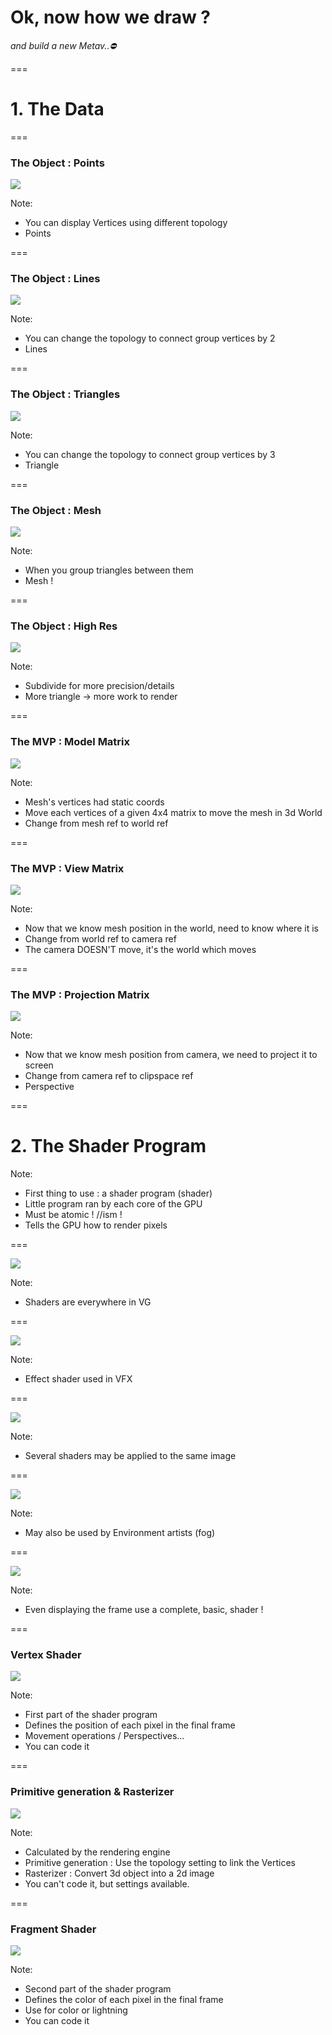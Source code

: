 # Ok, now how we draw ?

_and build a new Metav..⛔_

===

# 1. The Data

===

### The Object : Points

![](./resources/images/mesh.png)

Note:
* You can display Vertices using different topology
* Points

===

### The Object : Lines

![](./resources/images/mesh2.png)

Note:
* You can change the topology to connect group vertices by 2
* Lines

===

### The Object : Triangles

![](./resources/images/mesh3.png)

Note:
* You can change the topology to connect group vertices by 3
* Triangle

===

### The Object : Mesh

![](./resources/images/mesh4.png)

Note:
* When you group triangles between them
* Mesh !

===

### The Object : High Res 

![](./resources/images/mesh5.png)

Note:
* Subdivide for more precision/details
* More triangle -> more work to render

===

### The MVP : Model Matrix

![](./resources/images/mvp1.png)

Note:
* Mesh's vertices had static coords
* Move each vertices of a given 4x4 matrix to move the mesh in 3d World
* Change from mesh ref to world ref

===

### The MVP : View Matrix

![](./resources/images/mvp2.png)

Note:
* Now that we know mesh position in the world, need to know where it is
* Change from world ref to camera ref
* The camera DOESN'T move, it's the world which moves

===

### The MVP : Projection Matrix

![](./resources/images/mvp3.png)

Note:
* Now that we know mesh position from camera, we need to project it to screen
* Change from camera ref to clipspace ref
* Perspective


===

# 2. The Shader Program

Note:
* First thing to use : a shader program (shader)
* Little program ran by each core of the GPU
* Must be atomic ! //ism !
* Tells the GPU how to render pixels

===

![](./resources/images/shaders_example_1.jpg)

Note:
* Shaders are everywhere in VG

===

![](./resources/images/shaders_example_2.jpg)

Note:
* Effect shader used in VFX

===

![](./resources/images/shaders_example_3.jpg)

Note:
* Several shaders may be applied to the same image

===

![](./resources/images/shaders_example_4.jpg)

Note:
* May also be used by Environment artists (fog)

===

![](./resources/images/shaders_example_5.jpg)

Note:
* Even displaying the frame use a complete, basic, shader !

===


### Vertex Shader

![](./resources/images/vertex_source.png)

Note:
* First part of the shader program
* Defines the position of each pixel in the final frame
* Movement operations / Perspectives...
* You can code it

===

### Primitive generation & Rasterizer

![](./resources/images/rasterize.png)

Note:
* Calculated by the rendering engine
* Primitive generation : Use the topology setting to link the Vertices
* Rasterizer : Convert 3d object into a 2d image
* You can't code it, but settings available.

===

### Fragment Shader

![](./resources/images/fragment_source.png)

Note:
* Second part of the shader program
* Defines the color of each pixel in the final frame
* Use for color or lightning
* You can code it 
